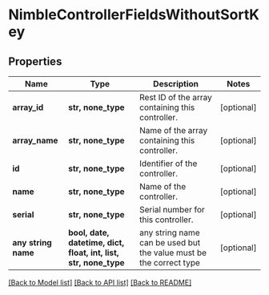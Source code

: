 # NimbleControllerFieldsWithoutSortKey


## Properties
Name | Type | Description | Notes
------------ | ------------- | ------------- | -------------
**array_id** | **str, none_type** | Rest ID of the array containing this controller. | [optional] 
**array_name** | **str, none_type** | Name of the array containing this controller. | [optional] 
**id** | **str, none_type** | Identifier of the controller. | [optional] 
**name** | **str, none_type** | Name of the controller. | [optional] 
**serial** | **str, none_type** | Serial number for this controller. | [optional] 
**any string name** | **bool, date, datetime, dict, float, int, list, str, none_type** | any string name can be used but the value must be the correct type | [optional]

[[Back to Model list]](../README.md#documentation-for-models) [[Back to API list]](../README.md#documentation-for-api-endpoints) [[Back to README]](../README.md)


